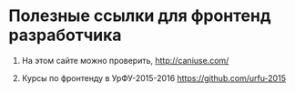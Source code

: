 # Полезные ссылки для фронтенд разработчика


1. На этом сайте можно проверить, 
http://caniuse.com/

2. Курсы по фронтенду в УрФУ-2015-2016
https://github.com/urfu-2015
